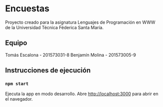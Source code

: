 # Encuestas

Proyecto creado para la asignatura Lenguajes de Programación en WWW de la Universidad Técnica Féderica Santa María.

## Equipo

Tomás Escalona - 201573031-8
Benjamín Molina - 201573005-9

## Instrucciones de ejecución

### `npm start`

Ejecuta la app en modo desarrollo.
Abre [http://localhost:3000](http://localhost:3000) para abrir en el navegador.
